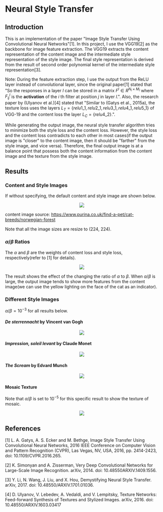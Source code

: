 # Neural Style Transfer

## Introduction
This is an implementation of the paper "Image Style Transfer Using Convolutional Neural Networks"[1]. In this project, I use the VGG19[2] as the backbone for image feature extraction. The VGG19 extracts the content representation of the content image and the intermediate style representation of the style image. The final style representation is derived from the result of second order polynomial kernel of the intermediate style representation[3].

Note: During the feature extraction step, I use the output from the ReLU layer instead of convolutional layer, since the original paper[1] stated that "So the responses in a layer $l$ can be stored in a matrix $F^l ∈ R^{N_{l}×M_{l}}$ where $F^{l}_{ij}$ is the **activation** of the $i$ th filter at position $j$ in layer $l$.". Also, the research paper by (Ulyanov et al.)[4] stated that "Similar to (Gatys
et al., 2015a), the texture loss uses the layers $L_T =\{relu1\_1, relu2\_1, relu3\_1, relu4\_1, relu5\_1\}$ of VGG-19 and the content loss the layer $L_C = \{relu4\_2\}.$".

While generating the output image, the neural style transfer algorithm tries to minimize both the style loss and the content loss. However, the style loss and the content loss contradicts to each other in most cases(if the output image is "closer" to the content image, then it should be "farther" from the style image, and vice versa). Therefore, the final output image is at a balance point that possess both the content information from the content image and the texture from the style image.

## Results

### Content and Style Images

If without specifying, the default content and style image are shown below.
<p align="center">
  <img src="./images/readme_result/content_style.jpg" />
</p>

content image source: https://www.purina.co.uk/find-a-pet/cat-breeds/norwegian-forest

Note that all the image sizes are resize to (224, 224). 

### $\alpha/\beta$ Ratios

The $\alpha$ and $\beta$ are the weights of content loss and style loss, respectively(refer to [1] for details).


<p align="center">
  <img src="./images/readme_result/alpha_beta/ratios.jpg" />
</p>

The result shows the effect of the changing the ratio of $\alpha$ to $\beta$. When $\alpha / \beta$ is large, the output image tends to show more features from the content image(we can use the yellow lighting on the face of the cat as an indicator).

### Different Style Images

$\alpha/\beta=10^{-3}$ for all results below.

#### *De sterrennacht* by Vincent van Gogh

<p align="center">
  <img src="./images/readme_result/styles/the_starry_night.jpg" />
</p>

#### *Impression, soleil levant* by Claude Monet

<p align="center">
  <img src="./images/readme_result/styles/impression_sunrise.jpg" />
</p>

#### *The Scream* by Edvard Munch

<p align="center">
  <img src="./images/readme_result/styles/scream.jpg" />
</p>

#### Mosaic Texture
Note that $\alpha/\beta$ is set to $10^{-5}$ for this specific result to show the texture of mosaic.

<p align="center">
  <img src="./images/readme_result/styles/mosaic.jpg" />
</p>


## References
[1] L. A. Gatys, A. S. Ecker and M. Bethge, Image Style Transfer Using Convolutional Neural Networks, 2016 IEEE Conference on Computer Vision and Pattern Recognition (CVPR), Las Vegas, NV, USA, 2016, pp. 2414-2423, doi: 10.1109/CVPR.2016.265.

[2] K. Simonyan and A. Zisserman, Very Deep Convolutional Networks for Large-Scale Image Recognition. arXiv, 2014. doi: 10.48550ARXIV.1409.1556.

[3] Y. Li, N. Wang, J. Liu, and X. Hou, Demystifying Neural Style Transfer. arXiv, 2017. doi: 10.48550/ARXIV.1701.01036.

[4]	D. Ulyanov, V. Lebedev, A. Vedaldi, and V. Lempitsky, Texture Networks: Feed-forward Synthesis of Textures and Stylized Images. arXiv, 2016. doi: 10.48550/ARXIV.1603.03417
